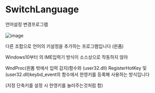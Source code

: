 # SwitchLanguage
언어설정 변경프로그램
<br><br>
![image](https://user-images.githubusercontent.com/45617447/133294811-e9647e55-49bd-4685-b4ec-436237098295.png)

다른 조합으로 언어의 키설정을 추가하는 프로그램입니다 (윈폼)<br>

Windows10부터 의 IME입력기 방식이 소스상으로 작동하지 않아 <br>

WndProc(윈폼 밖에서 입력 감지)함수와 (user32.dll) RegisterHotKey 및 (user32.dll)keybd_event의 함수에서 한영키를 등록해 사용하는 방식입니다 <br>

(지정 단축키를 설정 시 한영키를 눌러주는것처럼 함)


